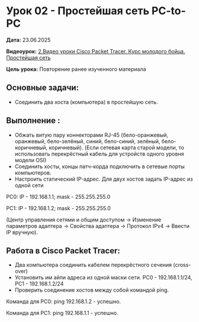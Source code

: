 # Урок 02 - Простейшая сеть PC-to-PC

**Дата:** 23.06.2025

**Видеоурок:** [2.Видео уроки Cisco Packet Tracer. Курс молодого бойца. Простейшая сеть](https://vkvideo.ru/playlist/-32477510_12/video-32477510_456239186)

**Цель урока:** Повторение ранее изученного материала

## Основные задачи:
- Соединить два хоста (компьютера) в простейшую сеть.

## Выполнение :
- Обжать витую пару коннекторами RJ-45 (бело-оранжевый, оранжевый, бело-зелёный, синий, бело-синий, зелёный, бело-коричневый, коричневый). (Если сетевая карта старой модели, то использовать перекрёстный кабель для устройств одного уровня модели OSI)
- Соединить хосты, концы патч-корда подключить в сетевые порты компьютеров.
- Настроить статический IP-адрес. Для двух хостов задать IP-адрес из одной сети

PC0: IP - 192.168.1.1; mask - 255.255.255.0

PC1: IP - 192.168.1.2; mask - 255.255.255.0

(Центр управления сетями и общим доступом -> Изменение параметров адаптера -> Свойства адаптера -> Протокол IPv4 -> Ввести IP вручную).

## Работа в Cisco Packet Tracer:
- Два компьютера соединить кабелем перекрёстного сечения (cross-over)
- Установить им айпи адреса из одной маски сети. PC0 - 192.168.1.1/24, PC1 - 192.168.1.2/24
- Проверить соединение хостов между собой командой ping.

 Команда для PC0: ping 192.168.1.2 - успешно. 

 Команда для PC1: ping 192.168.1.1 - успешно.